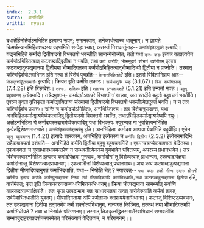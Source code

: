 ```yaml
---
index:  2.3.1
sutra:  अनभिहिते
vritti:  nyasa
---
```


दधातेर्हिनोतेर्वाऽनभिहित इत्यस्य रूपम्; समानत्वात्, अनेकार्थत्वाच्च धातूनाम्। न ज्ञायते किमर्थस्यानभिहितशब्दस्य ग्रहणमिति सन्देहः स्यात्, अतस्तं निराकर्त्तुमाह-- `अनभिहितेऽनुक्ते` इत्यादि। यद्यनभिहिते कर्मादौ द्वितीयादयो विभक्तयो भवन्तीति सामान्येनोच्येत; ततो यथा `कृतः कटः` इत्यत्र क्तप्रत्ययेन कर्मणोऽभिहितत्वात् कटशब्दाद्द्वितीया न भवति, तथा `कटं करोति`, `भीष्ममूदारं शोभनं दर्शनीयम्` इत्यत्र कटशब्दादुत्पद्यमानया द्वितीयया भीष्मादिगतस्य कर्मणोऽभिहितत्वाद्भीष्मादिभ्यो द्वितीया न प्राप्नोति। तस्मात् कश्चिद्विशेषोऽत्राभिमत इति मत्वा तं विशेषं पृच्छति-- `केनानभिहितते`? इति। इतरो विदिताभिप्राय आह-- `तिङकृत्तद्धितसमासैः` इत्यादि। क्रियत इति कर्मणि लकारः। `सार्वधातुके यक्` (3.1.67)। `रिङ शयग्लिङशु` (7.4.28) इति रिङादेशः। `शत्यः, शतिकः` इति। `शताच्च ठन्यतावशते` (5.1.21) इति ठन्यतौ भवतः।
`बहुषु बहुवचनम्` इत्येवमादि। तत्रेदमुक्तम्- कर्मादयोऽव्यपरे विभक्तीनां वाच्याः, अत स्तदीये बहुत्वे बहुवचनं भवतीति। एवञ्च ब्रुवता वृत्तिकृता कर्माद्याश्रितायां संख्यायां द्वितीयादयो विभक्तयो भवन्तीत्येतदुक्तं भवति। न च तत्र कश्चिद्विशेष उपात्तः। सन्ति च कर्मादयोऽभिहिताः, अनभिहिताश्च। तत्र विशेषानुपादान्त, यथा अनभिहितकर्माद्याश्रयेष्वेकत्वादिषु द्वितीयादयो विभक्तयो भवन्ति, तथाऽभिहितकर्माद्याश्रयेष्वपि स्युः। अतोऽनभिहिता ये कर्मादयस्तदाश्रयेष्वेकत्वादिषु यथा विभक्तयः स्युरन्यत्र मा भूवन्नित्यनभिहित इत्येतद्विशेषणमारभ्यते। `अनभिहितकर्माद्याश्रयेषु` इति। अनभिहिताः कर्मादय आश्रया येषामिति बहुव्रीहिः। एतेन `बहुषु बहुवचनम्` (1.4.21) इत्यादेः शास्त्रस्य, अनभिहित इत्येतस्य च `कर्मणि द्वितीया` (2.3.2) इत्येवनमादिभिः सहैकवाक्यतां दर्शयति-- अनभिहिते कर्मणि द्वितीया बहुषु बहुवचनमिति। एवमन्यत्राप्येकवाक्यता वेदितव्या। एकवाक्यता च गुणप्रधानभावमन्तरेण न सम्भवतीत्येकस्य गुणभावेन भवितव्यम्, अपरस्य प्रधानभावेन। तत्र विशेषणत्वादनभिहित इत्यस्य कर्माद्येपेक्षया गुणबावः, कर्मादीनां तु विशेष्यत्वात् प्राधान्यम्, एकत्वाद्यपेक्षया कर्मादीनान्तु विशेषणत्वादप्राधान्यम्। एकत्वादीनां विशेष्यत्वात् प्रधानभावः। अथ कथं कटशब्दादुत्पद्यमाना द्वितीया मीष्मादिपदानुगतं कर्माभिदधाति, यथा-- निष्ठेति चेत् ? स्याददत्-- `यथा कटः कृतो भीष्म उदारः शोभनो दर्शनीय इत्यत्र करोतेः कर्मण्युत्पद्यमाना निष्ठा सर्व भीष्मादिकमपि कर्माभिदधाति,तथा कटशब्दादुत्पद्यमाना द्वितीया` इति, वार्त्तमेतत्; कृत इति क्रियाकारकसम्बन्धनिमित्तकभिधानम्। क्रिया चोत्पद्यमाना सामर्थ्यात् सर्वाणि कारकद्रव्याण्याक्षिपति। ततः कृञ उत्पद्यमानः क्तः साधारणतया यावत् करोतेरुयाति कर्मतां तावत् सर्वमेवाभिदधातीति युक्तम्। भीष्मादिगताया अपि कर्मतायाः क्तप्रत्ययेनाभिधानम्। कटस्तु विशिष्टद्रव्यवचनः, तत उत्पद्यमाना द्वितीया तद्गतमेव कर्म शक्नोत्यभिधातुम्, नान्यगतं किञ्चित्, तत्कथं तया भीष्मादिगतमपि कर्माभिधीयते ? तथा च निरर्थकं परिगणनम्। तस्मात् तिङकृत्तद्धितसमासैरेवाभिधानं सम्भवतीति सम्भवदुदाहरणप्रदर्शनमपरमेतत् परिसंख्यानं वेदितव्यम्, न परिगणनम्।।

